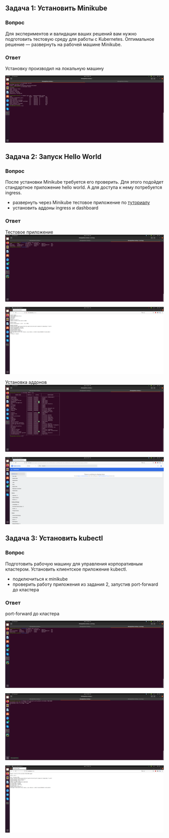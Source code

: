 
## Задача 1: Установить Minikube

### Вопрос 
Для экспериментов и валидации ваших решений вам нужно подготовить тестовую среду для работы с Kubernetes. Оптимальное решение — развернуть на рабочей машине Minikube.

### Ответ
Установку производил на локальную машину

![Скриншот](src/Task1_1.png)

## Задача 2: Запуск Hello World

### Вопрос 
После установки Minikube требуется его проверить. Для этого подойдет стандартное приложение hello world. А для доступа к нему потребуется ingress.

- развернуть через Minikube тестовое приложение по [туториалу](https://kubernetes.io/ru/docs/tutorials/hello-minikube/#%D1%81%D0%BE%D0%B7%D0%B4%D0%B0%D0%BD%D0%B8%D0%B5-%D0%BA%D0%BB%D0%B0%D1%81%D1%82%D0%B5%D1%80%D0%B0-minikube)
- установить аддоны ingress и dashboard

### Ответ

Тестовое приложение
![Скриншот](src/Task2_1.png)

![Скриншот](src/Task2_2.png)

Установка аддонов
![Скриншот](src/Task2_3.png)

![Скриншот](src/Task2_4.png)

## Задача 3: Установить kubectl

### Вопрос 

Подготовить рабочую машину для управления корпоративным кластером. Установить клиентское приложение kubectl.
- подключиться к minikube 
- проверить работу приложения из задания 2, запустив port-forward до кластера

### Ответ

port-forward до кластера

![Скриншот](src/Task3_1.png)

![Скриншот](src/Task3_2.png)

![Скриншот](src/Task3_3.png)
